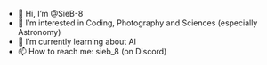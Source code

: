 - 👋 Hi, I’m @SieB-8
- 👀 I’m interested in Coding, Photography and Sciences (especially Astronomy)
- 🌱 I’m currently learning about AI
- 📫 How to reach me: sieb_8 (on Discord)
